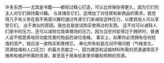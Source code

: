 许多东西——尤其是书籍——都经过精心打造，可以比你保存得更久，因为它们的主人对它们保持着兴趣。
与其储存它们，这增加了对住房和新商品的需求，我觉得几乎有义务在我不再感兴趣时通过传递它们来减轻这种压力，以便其他人可以享受它们。
出于类似的原因，我也总是尝试购买使用过的东西。
这不仅可以减轻人们家中的压力，还可以减轻垃圾填埋场的压力，因为当空间变得过于拥挤时，普通人会不假思索地将功能完善的物品扔进垃圾桶。
事实上，如果你必须拥有任何贬值的资产，就应该一直购买和使用它。
串化所有权是应对环境问题（气候变化、资源枯竭和人口压力）的最大贡献之一，因为建造和运输材料所需的资源通常高于维修和维护所需的资源，甚至高于用来给家里供暖和照明的资源。
